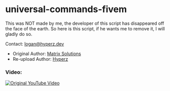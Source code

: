 # universal-commands-fivem
This was NOT made by me, the developer of this script has disappeared off the face of the earth. 
So here is this script, if he wants me to remove it, I will gladly do so.

Contact: [logan@hyperz.dev](mailto:logan@hyperz.dev)

- Original Author: [Matrix Solutions]()
- Re-upload Author: [Hyperz](https://hyperz.dev)

### Video:
[](https://www.youtube.com/AdJhIIIG8ZI)

[![Original YouTube Video](https://img.youtube.com/vi/AdJhIIIG8ZI/0.jpg)](https://www.youtube.com/watch?v=AdJhIIIG8ZI)
